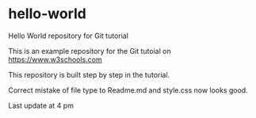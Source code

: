 # hello-world

Hello World repository for Git tutorial

This is an example repository for the Git tutoial on https://www.w3schools.com

This repository is built step by step in the tutorial.

Correct mistake of file type to Readme.md and style.css now looks good.

Last update at 4 pm
